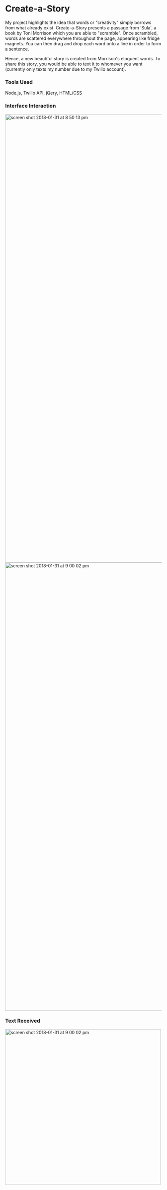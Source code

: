 # Create-a-Story
 
My project highlights the idea that words or "creativity" simply borrows from what already exist. Create-a-Story presents a passage from 'Sula', a book by Toni Morrison which you are able to "scramble". Once scrambled, words are scattered everywhere throughout the page, appearing like fridge magnets. You can then drag and drop each word onto a line in order to form a sentence. 

Hence, a new beautiful story is created from Morrison's eloquent words. To share this story, you would be able to text it to whomever you want (currently only texts my number due to my Twilio account).

### Tools Used

Node.js, Twilio API, jQery, HTML/CSS

### Interface Interaction
<img width="1440" alt="screen shot 2018-01-31 at 8 50 13 pm" src="https://user-images.githubusercontent.com/22034616/35664956-14b7b2b2-06f2-11e8-82e0-25135749d41c.png">

<img width="1440" alt="screen shot 2018-01-31 at 9 00 02 pm" src="https://user-images.githubusercontent.com/22034616/35664957-14c5eb16-06f2-11e8-925c-402e27de8029.png">

### Text Received
<img width="500" alt="screen shot 2018-01-31 at 9 00 02 pm" src="https://user-images.githubusercontent.com/22034616/35665048-6da5e2d6-06f2-11e8-8628-1cca0169467d.PNG">
